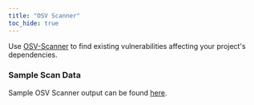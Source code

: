 ```yaml
---
title: "OSV Scanner"
toc_hide: true
---
```

Use [OSV-Scanner](https://github.com/google/osv-scanner) to find existing vulnerabilities affecting your project's dependencies.

### Sample Scan Data
Sample OSV Scanner output can be found [here](https://github.com/DefectDojo/django-DefectDojo/tree/master/unittests/scans/osv_scanner).

